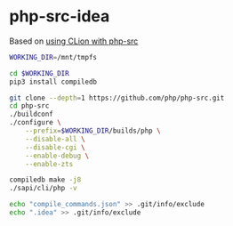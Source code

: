 # php-src-idea

Based on [using CLion with php-src](https://dev.to/ramsey/using-clion-with-php-src-4me0)

```bash
WORKING_DIR=/mnt/tmpfs

cd $WORKING_DIR
pip3 install compiledb

git clone --depth=1 https://github.com/php/php-src.git
cd php-src
./buildconf
./configure \
    --prefix=$WORKING_DIR/builds/php \
    --disable-all \
    --disable-cgi \
    --enable-debug \
    --enable-zts

compiledb make -j8
./sapi/cli/php -v

echo "compile_commands.json" >> .git/info/exclude
echo ".idea" >> .git/info/exclude
```
